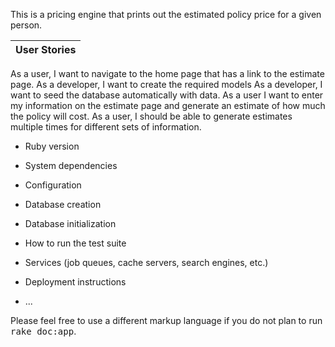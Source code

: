 This is a pricing engine that prints out the estimated policy price for a given person.

User Stories |
------------ |
As a user, I want to navigate to the home page that has a link to the estimate page.
As a developer, I want to create the required models
As a developer, I want to seed the database automatically with data.
As a user I want to enter my information on the estimate page and generate an estimate of how much the policy will cost.
As a user, I should be able to generate estimates multiple times for different sets of information.



* Ruby version

* System dependencies

* Configuration

* Database creation

* Database initialization

* How to run the test suite

* Services (job queues, cache servers, search engines, etc.)

* Deployment instructions

* ...


Please feel free to use a different markup language if you do not plan to run
<tt>rake doc:app</tt>.
